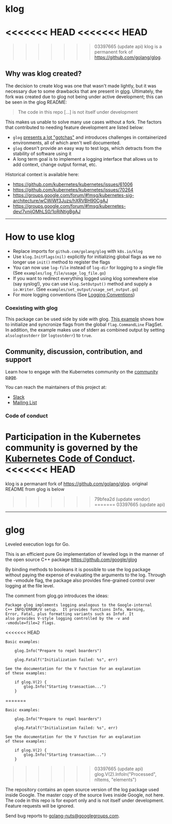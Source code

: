 klog
====

<<<<<<< HEAD
<<<<<<< HEAD
=======
>>>>>>> 03397665 (update api)
klog is a permanent fork of https://github.com/golang/glog.

## Why was klog created?

The decision to create klog was one that wasn't made lightly, but it was necessary due to some
drawbacks that are present in [glog](https://github.com/golang/glog). Ultimately, the fork was created due to glog not being under active development; this can be seen in the glog README:

> The code in this repo [...] is not itself under development

This makes us unable to solve many use cases without a fork. The factors that contributed to needing feature development are listed below:

 * `glog` [presents a lot "gotchas"](https://github.com/kubernetes/kubernetes/issues/61006) and introduces challenges in containerized environments, all of which aren't well documented.
 * `glog` doesn't provide an easy way to test logs, which detracts from the stability of software using it
 * A long term goal is to implement a logging interface that allows us to add context, change output format, etc.
 
Historical context is available here:

 * https://github.com/kubernetes/kubernetes/issues/61006
 * https://github.com/kubernetes/kubernetes/issues/70264
 * https://groups.google.com/forum/#!msg/kubernetes-sig-architecture/wCWiWf3Juzs/hXRVBH90CgAJ
 * https://groups.google.com/forum/#!msg/kubernetes-dev/7vnijOMhLS0/1oRiNtigBgAJ

----

How to use klog
===============
- Replace imports for `github.com/golang/glog` with `k8s.io/klog`
- Use `klog.InitFlags(nil)` explicitly for initializing global flags as we no longer use `init()` method to register the flags
- You can now use `log-file` instead of `log-dir` for logging to a single file (See `examples/log_file/usage_log_file.go`)
- If you want to redirect everything logged using klog somewhere else (say syslog!), you can use `klog.SetOutput()` method and supply a `io.Writer`. (See `examples/set_output/usage_set_output.go`)
- For more logging conventions (See [Logging Conventions](https://github.com/kubernetes/community/blob/master/contributors/devel/sig-instrumentation/logging.md))

### Coexisting with glog
This package can be used side by side with glog. [This example](examples/coexist_glog/coexist_glog.go) shows how to initialize and syncronize flags from the global `flag.CommandLine` FlagSet. In addition, the example makes use of stderr as combined output by setting `alsologtostderr` (or `logtostderr`) to `true`.

## Community, discussion, contribution, and support

Learn how to engage with the Kubernetes community on the [community page](http://kubernetes.io/community/).

You can reach the maintainers of this project at:

- [Slack](https://kubernetes.slack.com/messages/sig-architecture)
- [Mailing List](https://groups.google.com/forum/#!forum/kubernetes-sig-architecture)

### Code of conduct

Participation in the Kubernetes community is governed by the [Kubernetes Code of Conduct](code-of-conduct.md).
<<<<<<< HEAD
=======
klog is a permanant fork of https://github.com/golang/glog. original README from glog is below
>>>>>>> 79bfea2d (update vendor)
=======
>>>>>>> 03397665 (update api)

----

glog
====

Leveled execution logs for Go.

This is an efficient pure Go implementation of leveled logs in the
manner of the open source C++ package
	https://github.com/google/glog

By binding methods to booleans it is possible to use the log package
without paying the expense of evaluating the arguments to the log.
Through the -vmodule flag, the package also provides fine-grained
control over logging at the file level.

The comment from glog.go introduces the ideas:

	Package glog implements logging analogous to the Google-internal
	C++ INFO/ERROR/V setup.  It provides functions Info, Warning,
	Error, Fatal, plus formatting variants such as Infof. It
	also provides V-style logging controlled by the -v and
	-vmodule=file=2 flags.
<<<<<<< HEAD
	
	Basic examples:
	
		glog.Info("Prepare to repel boarders")
	
		glog.Fatalf("Initialization failed: %s", err)
	
	See the documentation for the V function for an explanation
	of these examples:
	
		if glog.V(2) {
			glog.Info("Starting transaction...")
		}
	
=======

	Basic examples:

		glog.Info("Prepare to repel boarders")

		glog.Fatalf("Initialization failed: %s", err)

	See the documentation for the V function for an explanation
	of these examples:

		if glog.V(2) {
			glog.Info("Starting transaction...")
		}

>>>>>>> 03397665 (update api)
		glog.V(2).Infoln("Processed", nItems, "elements")


The repository contains an open source version of the log package
used inside Google. The master copy of the source lives inside
Google, not here. The code in this repo is for export only and is not itself
under development. Feature requests will be ignored.

Send bug reports to golang-nuts@googlegroups.com.
